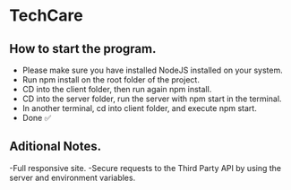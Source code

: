 # TechCare

## How to start the program. 
- Please make sure you have installed NodeJS installed on your system.
- Run npm install on the root folder of the project.
- CD into the client folder, then run again npm install.
- CD into the server folder, run the server with npm start in the terminal.
- In another terminal, cd into client folder, and execute npm start.
- Done ✅

## Aditional Notes.
-Full responsive site.
-Secure requests to the Third Party API by using the server and environment variables.
